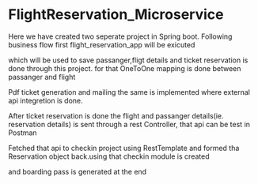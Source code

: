 # FlightReservation_Microservice
Here we have created two seperate project in Spring boot. Following business flow first flight_reservation_app will be exicuted

which will be used to save passanger,fligt details and ticket reservation is done through this project. for that OneToOne mapping is done between passanger and flight

Pdf ticket generation and mailing the same is implemented where external api integretion is done.

After ticket reservation is done the flight and passanger details(ie. reservation details) is sent through a rest Controller, that api can be test in Postman

Fetched that api to checkin project using RestTemplate and formed tha Reservation object back.using that checkin module is created

and boarding pass is generated at the end
